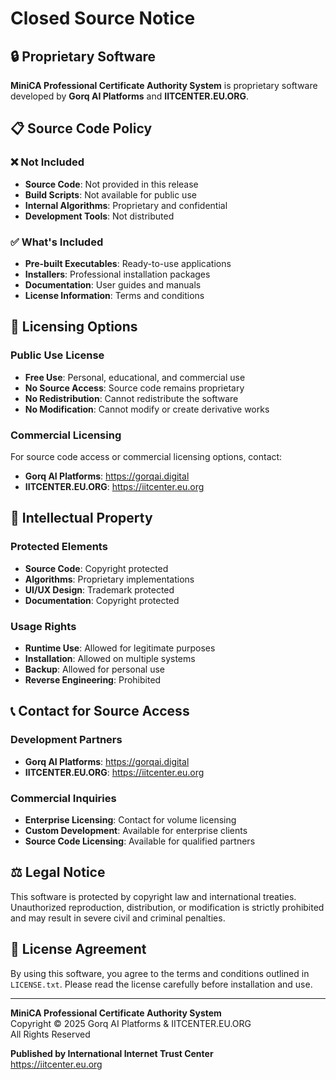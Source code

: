 # Closed Source Notice

## 🔒 Proprietary Software

**MiniCA Professional Certificate Authority System** is proprietary software developed by **Gorq AI Platforms** and **IITCENTER.EU.ORG**.

## 📋 Source Code Policy

### ❌ Not Included
- **Source Code**: Not provided in this release
- **Build Scripts**: Not available for public use
- **Internal Algorithms**: Proprietary and confidential
- **Development Tools**: Not distributed

### ✅ What's Included
- **Pre-built Executables**: Ready-to-use applications
- **Installers**: Professional installation packages
- **Documentation**: User guides and manuals
- **License Information**: Terms and conditions

## 🏢 Licensing Options

### Public Use License
- **Free Use**: Personal, educational, and commercial use
- **No Source Access**: Source code remains proprietary
- **No Redistribution**: Cannot redistribute the software
- **No Modification**: Cannot modify or create derivative works

### Commercial Licensing
For source code access or commercial licensing options, contact:

- **Gorq AI Platforms**: https://gorqai.digital
- **IITCENTER.EU.ORG**: https://iitcenter.eu.org

## 🔐 Intellectual Property

### Protected Elements
- **Source Code**: Copyright protected
- **Algorithms**: Proprietary implementations
- **UI/UX Design**: Trademark protected
- **Documentation**: Copyright protected

### Usage Rights
- **Runtime Use**: Allowed for legitimate purposes
- **Installation**: Allowed on multiple systems
- **Backup**: Allowed for personal use
- **Reverse Engineering**: Prohibited

## 📞 Contact for Source Access

### Development Partners
- **Gorq AI Platforms**: https://gorqai.digital
- **IITCENTER.EU.ORG**: https://iitcenter.eu.org

### Commercial Inquiries
- **Enterprise Licensing**: Contact for volume licensing
- **Custom Development**: Available for enterprise clients
- **Source Code Licensing**: Available for qualified partners

## ⚖️ Legal Notice

This software is protected by copyright law and international treaties. Unauthorized reproduction, distribution, or modification is strictly prohibited and may result in severe civil and criminal penalties.

## 📄 License Agreement

By using this software, you agree to the terms and conditions outlined in `LICENSE.txt`. Please read the license carefully before installation and use.

---

**MiniCA Professional Certificate Authority System**  
Copyright © 2025 Gorq AI Platforms & IITCENTER.EU.ORG  
All Rights Reserved  

**Published by International Internet Trust Center**  
https://iitcenter.eu.org

